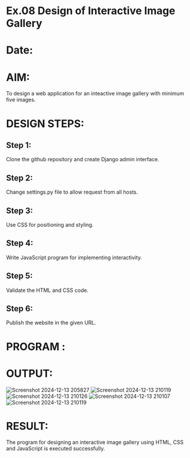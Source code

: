 # Ex.08 Design of Interactive Image Gallery
# Date:
# AIM:
To design a web application for an inteactive image gallery with minimum five images.

# DESIGN STEPS:
## Step 1:
Clone the github repository and create Django admin interface.

## Step 2:
Change settings.py file to allow request from all hosts.

## Step 3:
Use CSS for positioning and styling.

## Step 4:
Write JavaScript program for implementing interactivity.

## Step 5:
Validate the HTML and CSS code.

## Step 6:
Publish the website in the given URL.

# PROGRAM :
# OUTPUT:
![Screenshot 2024-12-13 205827](https://github.com/user-attachments/assets/31601d18-8fe6-4aaf-9e00-5f67b9b6bb45)
![Screenshot 2024-12-13 210119](https://github.com/user-attachments/assets/a664d554-b438-4515-91d6-b4030b8d7abb)
![Screenshot 2024-12-13 210126](https://github.com/user-attachments/assets/4ca89e45-e647-48d4-9a06-42e98d85b873)
![Screenshot 2024-12-13 210107](https://github.com/user-attachments/assets/6330cb44-c1c6-4f0a-8a09-b8c3bc30eb99)
![Screenshot 2024-12-13 210119](https://github.com/user-attachments/assets/dbc52e8d-873f-418e-9518-b90646a05450)
# RESULT:

The program for designing an interactive image gallery using HTML, CSS and JavaScript is executed successfully.
